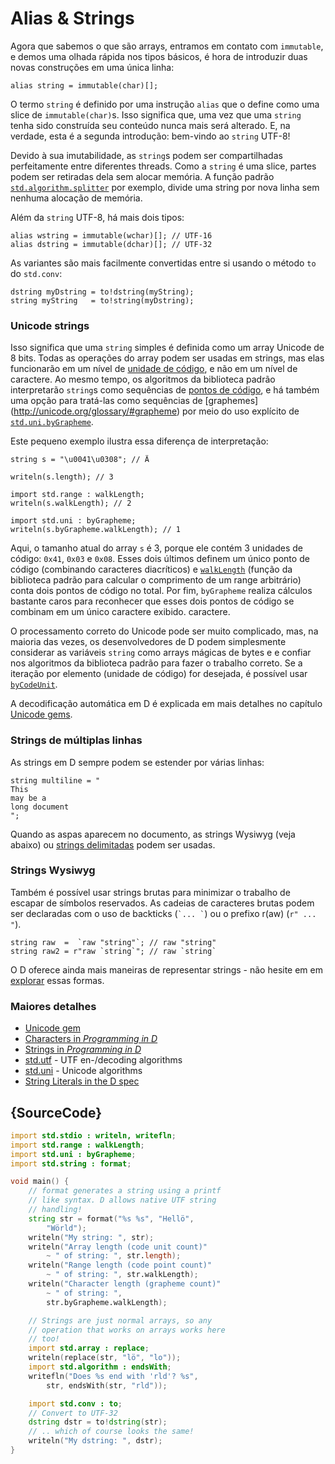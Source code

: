 # Alias & Strings

Agora que sabemos o que são arrays, entramos em contato com `immutable`,
e demos uma olhada rápida nos tipos básicos, é hora de introduzir duas
novas construções em uma única linha:

    alias string = immutable(char)[];

O termo `string` é definido por uma instrução `alias` que o define
como uma slice de `immutable(char)`s. Isso significa que, uma vez que uma `string`
tenha sido construída seu conteúdo nunca mais será alterado. E, na verdade,
esta é a segunda introdução: bem-vindo ao `string` UTF-8!

Devido à sua imutabilidade, as `string`s podem ser compartilhadas perfeitamente entre
diferentes threads. Como a `string` é uma slice, partes podem ser retiradas dela sem
alocar memória. A função padrão
[`std.algorithm.splitter`](https://dlang.org/phobos/std_algorithm_iteration.html#.splitter)
por exemplo, divide uma string por nova linha sem nenhuma alocação de memória.

Além da `string` UTF-8, há mais dois tipos:

    alias wstring = immutable(wchar)[]; // UTF-16
    alias dstring = immutable(dchar)[]; // UTF-32

As variantes são mais facilmente convertidas entre si usando
o método `to` do `std.conv`:

    dstring myDstring = to!dstring(myString);
    string myString   = to!string(myDstring);

### Unicode strings

Isso significa que uma `string` simples é definida como um array Unicode de 8 bits.
Todas as operações do array podem ser usadas em strings, mas elas funcionarão em
um nível de [unidade de código](http://unicode.org/glossary/#code_unit),
e não em um nível de caractere.
Ao mesmo tempo, os algoritmos da biblioteca padrão interpretarão `string`s como sequências
de [pontos de código](http://unicode.org/glossary/#code_point), e há também uma
opção para tratá-las como sequências de
[graphemes] (http://unicode.org/glossary/#grapheme) por meio do uso explícito de
[`std.uni.byGrapheme`](https://dlang.org/library/std/uni/by_grapheme.html).

Este pequeno exemplo ilustra essa diferença de interpretação:

    string s = "\u0041\u0308"; // Ä

    writeln(s.length); // 3

    import std.range : walkLength;
    writeln(s.walkLength); // 2

    import std.uni : byGrapheme;
    writeln(s.byGrapheme.walkLength); // 1

Aqui, o tamanho atual do array `s` é 3, porque ele contém 3 unidades de código:
`0x41`, `0x03` e `0x08`. Esses dois últimos definem um único ponto de código
(combinando caracteres diacríticos) e
[`walkLength`](https://dlang.org/library/std/range/primitives/walk_length.html)
(função da biblioteca padrão para calcular o comprimento de um range arbitrário)
conta dois pontos de código no total. Por fim, `byGrapheme` realiza cálculos bastante caros
para reconhecer que esses dois pontos de código se combinam em um único caractere exibido.
caractere.

O processamento correto do Unicode pode ser muito complicado, mas, na maioria das vezes, os desenvolvedores de D
podem simplesmente considerar as variáveis `string` como arrays mágicas de bytes e
e confiar nos algoritmos da biblioteca padrão para fazer o trabalho correto.
Se a iteração por elemento (unidade de código) for desejada, é possível usar
[`byCodeUnit`](http://dlang.org/phobos/std_utf.html#.byCodeUnit).

A decodificação automática em D é explicada em mais detalhes
no capítulo [Unicode gems](gems/unicode).

### Strings de múltiplas linhas

As strings em D sempre podem se estender por várias linhas:

    string multiline = "
    This
    may be a
    long document
    ";

Quando as aspas aparecem no documento, as strings Wysiwyg (veja abaixo) ou
[strings delimitadas](http://dlang.org/spec/lex.html#delimited_strings) podem ser usadas.

### Strings Wysiwyg

Também é possível usar strings brutas para minimizar o trabalho de escapar
de símbolos reservados. As cadeias de caracteres brutas podem ser declaradas com
o uso de backticks (`` `... ` ``) ou o prefixo r(aw) (`r" ... "`).

    string raw  =  `raw "string"`; // raw "string"
    string raw2 = r"raw `string`"; // raw `string`

O D oferece ainda mais maneiras de representar strings - não hesite em
em [explorar](https://dlang.org/spec/lex.html#string_literals) essas formas.

### Maiores detalhes

- [Unicode gem](gems/unicode)
- [Characters in _Programming in D_](http://ddili.org/ders/d.en/characters.html)
- [Strings in _Programming in D_](http://ddili.org/ders/d.en/strings.html)
- [std.utf](http://dlang.org/phobos/std_utf.html) - UTF en-/decoding algorithms
- [std.uni](http://dlang.org/phobos/std_uni.html) - Unicode algorithms
- [String Literals in the D spec](http://dlang.org/spec/lex.html#string_literals)

## {SourceCode}

```d
import std.stdio : writeln, writefln;
import std.range : walkLength;
import std.uni : byGrapheme;
import std.string : format;

void main() {
    // format generates a string using a printf
    // like syntax. D allows native UTF string
    // handling!
    string str = format("%s %s", "Hellö",
        "Wörld");
    writeln("My string: ", str);
    writeln("Array length (code unit count)"
        ~ " of string: ", str.length);
    writeln("Range length (code point count)"
        ~ " of string: ", str.walkLength);
    writeln("Character length (grapheme count)"
        ~ " of string: ",
        str.byGrapheme.walkLength);

    // Strings are just normal arrays, so any
    // operation that works on arrays works here
    // too!
    import std.array : replace;
    writeln(replace(str, "lö", "lo"));
    import std.algorithm : endsWith;
    writefln("Does %s end with 'rld'? %s",
        str, endsWith(str, "rld"));

    import std.conv : to;
    // Convert to UTF-32
    dstring dstr = to!dstring(str);
    // .. which of course looks the same!
    writeln("My dstring: ", dstr);
}
```
